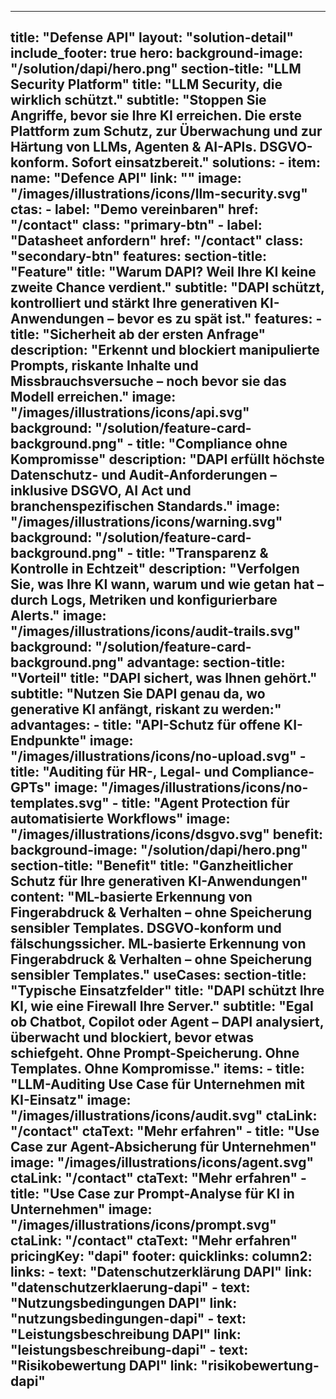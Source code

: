 
---
title: "Defense API"
layout: "solution-detail"
include_footer: true
hero:
  background-image: "/solution/dapi/hero.png"
  section-title: "LLM Security Platform"
  title: "LLM Security, die wirklich schützt."
  subtitle: "Stoppen Sie Angriffe, bevor sie Ihre KI erreichen. Die erste Plattform zum Schutz, zur Überwachung und zur Härtung von LLMs, Agenten & AI-APIs. DSGVO-konform. Sofort einsatzbereit."
  solutions:
    - item:
        name: "Defence API"
        link: ""
        image: "/images/illustrations/icons/llm-security.svg"
  ctas:
    - label: "Demo vereinbaren"
      href: "/contact"
      class: "primary-btn"
    - label: "Datasheet anfordern"
      href: "/contact"
      class: "secondary-btn"
features:
  section-title: "Feature"
  title: "Warum DAPI? Weil Ihre KI keine zweite Chance verdient."
  subtitle: "DAPI schützt, kontrolliert und stärkt Ihre generativen KI-Anwendungen – bevor es zu spät ist."
  features:
      - title: "Sicherheit ab der ersten Anfrage"
        description: "Erkennt und blockiert manipulierte Prompts, riskante Inhalte und Missbrauchsversuche – noch bevor sie das Modell erreichen."
        image: "/images/illustrations/icons/api.svg"
        background: "/solution/feature-card-background.png"
      - title: "Compliance ohne Kompromisse"
        description: "DAPI erfüllt höchste Datenschutz- und Audit-Anforderungen – inklusive DSGVO, AI Act und branchenspezifischen Standards."
        image: "/images/illustrations/icons/warning.svg"
        background: "/solution/feature-card-background.png"
      - title: "Transparenz & Kontrolle in Echtzeit"
        description: "Verfolgen Sie, was Ihre KI wann, warum und wie getan hat – durch Logs, Metriken und konfigurierbare Alerts."
        image: "/images/illustrations/icons/audit-trails.svg"
        background: "/solution/feature-card-background.png"
advantage:
  section-title: "Vorteil"
  title: "DAPI sichert, was Ihnen gehört."
  subtitle: "Nutzen Sie DAPI genau da, wo generative KI anfängt, riskant zu werden:"
  advantages:
      - title: "API-Schutz für offene KI-Endpunkte"
        image: "/images/illustrations/icons/no-upload.svg"
      - title: "Auditing für HR-, Legal- und Compliance-GPTs"
        image: "/images/illustrations/icons/no-templates.svg"
      - title: "Agent Protection für automatisierte Workflows"
        image: "/images/illustrations/icons/dsgvo.svg"
benefit:
  background-image: "/solution/dapi/hero.png"
  section-title: "Benefit"
  title: "Ganzheitlicher Schutz für Ihre generativen KI-Anwendungen"
  content: "ML-basierte Erkennung von Fingerabdruck & Verhalten – ohne Speicherung sensibler Templates. DSGVO-konform und fälschungssicher. ML-basierte Erkennung von Fingerabdruck & Verhalten – ohne Speicherung sensibler Templates."
useCases:
  section-title: "Typische Einsatzfelder"
  title: "DAPI schützt Ihre KI, wie eine Firewall Ihre Server."
  subtitle: "Egal ob Chatbot, Copilot oder Agent – DAPI analysiert, überwacht und blockiert, bevor etwas schiefgeht. Ohne Prompt-Speicherung. Ohne Templates. Ohne Kompromisse."
  items:
    - title: "LLM-Auditing Use Case für Unternehmen mit KI-Einsatz"
      image: "/images/illustrations/icons/audit.svg"
      ctaLink: "/contact"
      ctaText: "Mehr erfahren"
    - title: "Use Case zur Agent-Absicherung für Unternehmen"
      image: "/images/illustrations/icons/agent.svg"
      ctaLink: "/contact"
      ctaText: "Mehr erfahren"
    - title: "Use Case zur Prompt-Analyse für KI in Unternehmen"
      image: "/images/illustrations/icons/prompt.svg"
      ctaLink: "/contact"
      ctaText: "Mehr erfahren"
pricingKey: "dapi"
footer:
  quicklinks:
    column2:
      links:
      - text: "Datenschutzerklärung DAPI"
        link: "datenschutzerklaerung-dapi"
      - text: "Nutzungsbedingungen DAPI" 
        link: "nutzungsbedingungen-dapi" 
      - text: "Leistungsbeschreibung DAPI" 
        link: "leistungsbeschreibung-dapi"
      - text: "Risikobewertung DAPI" 
        link: "risikobewertung-dapi"
---
